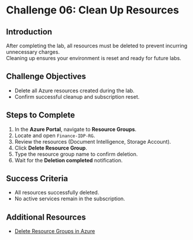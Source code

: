 # Challenge 06: Clean Up Resources

## Introduction
After completing the lab, all resources must be deleted to prevent incurring unnecessary charges.  
Cleaning up ensures your environment is reset and ready for future labs.

## Challenge Objectives
- Delete all Azure resources created during the lab.  
- Confirm successful cleanup and subscription reset.

## Steps to Complete
1. In the **Azure Portal**, navigate to **Resource Groups**.  
2. Locate and open `Finance-IDP-RG`.  
3. Review the resources (Document Intelligence, Storage Account).  
4. Click **Delete Resource Group**.  
5. Type the resource group name to confirm deletion.  
6. Wait for the **Deletion completed** notification.

## Success Criteria
- All resources successfully deleted.  
- No active services remain in the subscription.  

## Additional Resources
- [Delete Resource Groups in Azure](https://learn.microsoft.com/azure/azure-resource-manager/management/delete-resource-group?tabs=azure-portal)
